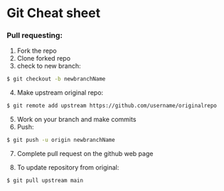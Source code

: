 # Git Cheat sheet
### Pull requesting: 

1. Fork the repo 
2. Clone forked repo 
3. check to new branch: 
```bash
$ git checkout -b newbranchName 
```
4. Make upstream original repo: 
```bash
$ git remote add upstream https://github.com/username/originalrepo
```
5. Work on your branch and make commits 
6. Push:
```bash
$ git push -u origin newbranchName
```
7. Complete pull request on the github web page

8. To update repository from original:
```bash
$ git pull upstream main
```
